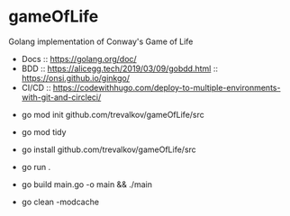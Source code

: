 # gameOfLife
Golang implementation of Conway's Game of Life

- Docs :: https://golang.org/doc/
- BDD :: https://alicegg.tech/2019/03/09/gobdd.html :: https://onsi.github.io/ginkgo/
- CI/CD :: https://codewithhugo.com/deploy-to-multiple-environments-with-git-and-circleci/
* go mod init github.com/trevalkov/gameOfLife/src
* go mod tidy
* go install github.com/trevalkov/gameOfLife/src


* go run .
* go build main.go -o main && ./main
* go clean -modcache  




